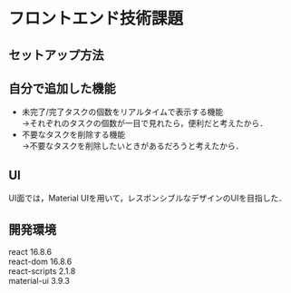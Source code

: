 # フロントエンド技術課題

## セットアップ方法


## 自分で追加した機能
* 未完了/完了タスクの個数をリアルタイムで表示する機能<br>
→それぞれのタスクの個数が一目で見れたら，便利だと考えたから．
* 不要なタスクを削除する機能<br>
→不要なタスクを削除したいときがあるだろうと考えたから．

## UI
UI面では，Material UIを用いて，レスポンシブルなデザインのUIを目指した．

## 開発環境
react 16.8.6<br>
react-dom 16.8.6<br>
react-scripts 2.1.8<br>
material-ui 3.9.3
